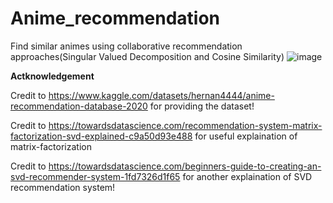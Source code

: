 # Anime_recommendation

Find similar animes using collaborative recommendation approaches(Singular Valued Decomposition and Cosine Similarity)
![image](https://user-images.githubusercontent.com/84426364/196785281-9bed8867-a8ad-42b3-bdfa-299835f36a38.png)



**Actknowledgement**

Credit to https://www.kaggle.com/datasets/hernan4444/anime-recommendation-database-2020 for providing the dataset!

Credit to https://towardsdatascience.com/recommendation-system-matrix-factorization-svd-explained-c9a50d93e488 for useful explaination of matrix-factorization

Credit to https://towardsdatascience.com/beginners-guide-to-creating-an-svd-recommender-system-1fd7326d1f65 for another explaination of SVD recommendation system!



